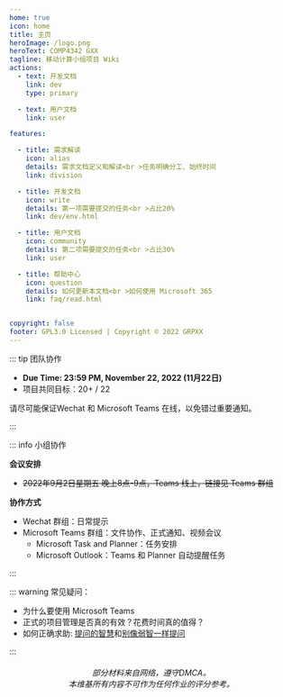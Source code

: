 ```yaml
---
home: true
icon: home
title: 主页
heroImage: /logo.png
heroText: COMP4342 GXX
tagline: 移动计算小组项目 Wiki 
actions:
  - text: 开发文档
    link: dev
    type: primary

  - text: 用户文档
    link: user

features:

  - title: 需求解读
    icon: alias
    details: 需求文档定义和解读<br >任务明确分工、始终时间
    link: division

  - title: 开发文档
    icon: write
    details: 第一项需要提交的任务<br >占比20%
    link: dev/env.html

  - title: 用户文档
    icon: community
    details: 第二项需要提交的任务<br >占比30%
    link: user

  - title: 帮助中心
    icon: question
    details: 如何更新本文档<br >如何使用 Microsoft 365
    link: faq/read.html


copyright: false
footer: GPL3.0 Licensed | Copyright © 2022 GRPXX
---
```


::: tip 团队协作

- **Due Time: 23:59 PM, November 22, 2022 (11月22日)**  
- 项目共同目标：20+ / 22

请尽可能保证Wechat 和 Microsoft Teams 在线，以免错过重要通知。

:::

::: info 小组协作

**会议安排**

- ~~2022年9月2日星期五 晚上8点-9点，Teams 线上，链接见 Teams 群组~~

**协作方式**

- Wechat 群组：日常提示
- Microsoft Teams 群组：文件协作、正式通知、视频会议
  - Microsoft Task and Planner：任务安排
  - Microsoft Outlook：Teams 和 Planner 自动提醒任务

:::

::: warning 常见疑问：

- 为什么要使用 Microsoft Teams
- 正式的项目管理是否真的有效？花费时间真的值得？
- 如何正确求助: [提问的智慧](https://github.com/ryanhanwu/How-To-Ask-Questions-The-Smart-Way/blob/master/README-zh_CN.md)和[别像弱智一样提问](https://github.com/tangx/Stop-Ask-Questions-The-Stupid-Ways/blob/master/README.md)

:::

<h6 style="text-align:center">
部分材料来自网络，遵守DMCA。
<br>
本维基所有内容不可作为任何作业的评分参考。
</h6>
